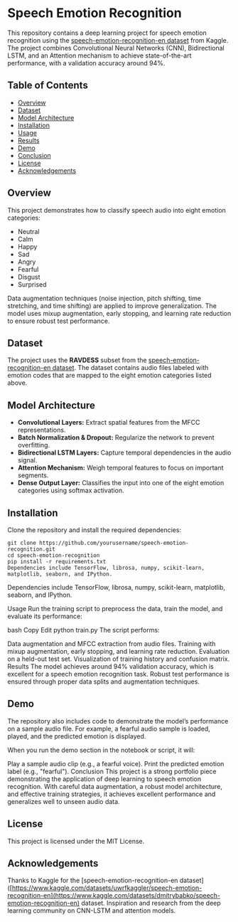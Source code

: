 # Speech Emotion Recognition

This repository contains a deep learning project for speech emotion recognition using the [speech-emotion-recognition-en dataset](https://www.kaggle.com/datasets/dmitrybabko/speech-emotion-recognition-en) from Kaggle. The project combines Convolutional Neural Networks (CNN), Bidirectional LSTM, and an Attention mechanism to achieve state-of-the-art performance, with a validation accuracy around 94%.

## Table of Contents
- [Overview](#overview)
- [Dataset](#dataset)
- [Model Architecture](#model-architecture)
- [Installation](#installation)
- [Usage](#usage)
- [Results](#results)
- [Demo](#demo)
- [Conclusion](#conclusion)
- [License](#license)
- [Acknowledgements](#acknowledgements)

## Overview
This project demonstrates how to classify speech audio into eight emotion categories:
- Neutral
- Calm
- Happy
- Sad
- Angry
- Fearful
- Disgust
- Surprised

Data augmentation techniques (noise injection, pitch shifting, time stretching, and time shifting) are applied to improve generalization. The model uses mixup augmentation, early stopping, and learning rate reduction to ensure robust test performance.

## Dataset
The project uses the **RAVDESS** subset from the [speech-emotion-recognition-en dataset](https://www.kaggle.com/datasets/uwrfkaggler/speech-emotion-recognition-en). The dataset contains audio files labeled with emotion codes that are mapped to the eight emotion categories listed above.

## Model Architecture
- **Convolutional Layers:** Extract spatial features from the MFCC representations.
- **Batch Normalization & Dropout:** Regularize the network to prevent overfitting.
- **Bidirectional LSTM Layers:** Capture temporal dependencies in the audio signal.
- **Attention Mechanism:** Weigh temporal features to focus on important segments.
- **Dense Output Layer:** Classifies the input into one of the eight emotion categories using softmax activation.

## Installation
Clone the repository and install the required dependencies:

```
git clone https://github.com/yourusername/speech-emotion-recognition.git
cd speech-emotion-recognition
pip install -r requirements.txt
Dependencies include TensorFlow, librosa, numpy, scikit-learn, matplotlib, seaborn, and IPython.
```

Dependencies include TensorFlow, librosa, numpy, scikit-learn, matplotlib, seaborn, and IPython.

Usage
Run the training script to preprocess the data, train the model, and evaluate its performance:

bash
Copy
Edit
python train.py
The script performs:

Data augmentation and MFCC extraction from audio files.
Training with mixup augmentation, early stopping, and learning rate reduction.
Evaluation on a held-out test set.
Visualization of training history and confusion matrix.
Results
The model achieves around 94% validation accuracy, which is excellent for a speech emotion recognition task. Robust test performance is ensured through proper data splits and augmentation techniques.

## Demo
The repository also includes code to demonstrate the model’s performance on a sample audio file. For example, a fearful audio sample is loaded, played, and the predicted emotion is displayed.

When you run the demo section in the notebook or script, it will:

Play a sample audio clip (e.g., a fearful voice).
Print the predicted emotion label (e.g., "fearful").
Conclusion
This project is a strong portfolio piece demonstrating the application of deep learning to speech emotion recognition. With careful data augmentation, a robust model architecture, and effective training strategies, it achieves excellent performance and generalizes well to unseen audio data.

## License
This project is licensed under the MIT License.

## Acknowledgements
Thanks to Kaggle for the [speech-emotion-recognition-en dataset]([https://www.kaggle.com/datasets/uwrfkaggler/speech-emotion-recognition-en](https://www.kaggle.com/datasets/dmitrybabko/speech-emotion-recognition-en) dataset.
Inspiration and research from the deep learning community on CNN-LSTM and attention models.
